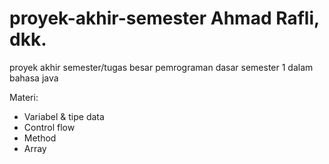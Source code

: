 # proyek-akhir-semester Ahmad Rafli, dkk.
proyek akhir semester/tugas besar pemrograman dasar semester 1 dalam bahasa java

Materi:
- Variabel & tipe data
- Control flow
- Method
- Array
